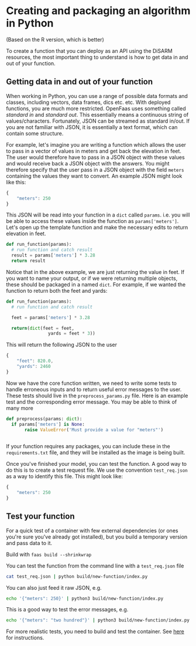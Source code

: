# Creating and packaging an algorithm in Python

\(Based on the R version, which is better\)

To create a function that you can deploy as an API using the DiSARM resources, the most important thing to understand is how to get data in and out of your function.

## Getting data in and out of your function

When working in Python, you can use a range of possible data formats and classes, including vectors, data frames, dics etc. etc. With deployed functions, you are much more restricted. OpenFaas uses something called _standard in_ and _standard out_. This essentially means a continuous string of values/characters. Fortunately, JSON can be streamed as standard in/out. If you are not familiar with JSON, it is essentially a text format, which can contain some structure.

For example, let's imagine you are writing a function which allows the user to pass in a vector of values in meters and get back the elevation in feet. The user would therefore have to pass in a JSON object with these values and would receive back a JSON object with the answers. You might therefore specify that the user pass in a JSON object with the field `meters` containing the values they want to convert. An example JSON might look like this:

```javascript
{
    "meters": 250
}
```

This JSON will be read into your function in a `dict` called `params`. i.e. you will be able to access these values inside the function as `params['meters']`. Let's open up the template function and make the necessary edits to return elevation in feet.

```python
def run_function(params): 
  # run function and catch result
  result = params['meters'] * 3.28
  return result
```

Notice that in the above example, we are just returning the value in feet. If you want to name your output, or if we were returning multiple objects, these should be packaged in a named `dict`. For example, if we wanted the function to return both the feet and yards:

```python
def run_function(params):
  # run function and catch result

  feet = params['meters'] * 3.28

  return(dict(feet = feet,
                yards = feet * 3))
```

This will return the following JSON to the user

```javascript
{
    "feet": 820.0,
    "yards": 2460
}
```

Now we have the core function written, we need to write some tests to handle erroneous inputs and to return useful error messages to the user. These tests should live in the `preprocess_params.py` file. Here is an example test and the corresponding error message. You may be able to think of many more

```python
def preprocess(params: dict):
  if params['meters'] is None:
       raise ValueError('Must provide a value for "meters"')
 
```

If your function requires any packages, you can include these in the `requirements.txt` file, and they will be installed as the image is being built.

Once you've finished your model, you can test the function. A good way to do this is to create a test request file. We use the convention `test_req.json` as a way to identify this file. This might look like:

```javascript
{
    "meters": 250
}
```

## Test your function

For a quick test of a container with few external dependencies \(or ones you're sure you've already got installed\), but you build a temporary version and pass data to it.

Build with `faas build --shrinkwrap`

You can test the function from the command line with a `test_req.json` file

```bash
cat test_req.json | python build/new-function/index.py
```

You can also just feed it raw JSON, e.g.

```bash
echo '{"meters": 250}' | python3 build/new-function/index.py
```

This is a good way to test the error messages, e.g.

```bash
echo '{"meters": "two hundred"}' | python3 build/new-function/index.py
```

For more realistic tests, you need to build and test the container. See [here](https://docs.disarm.io/api-docs/testing-and-debugging-functions/testing-local-function-containers) for instructions.

